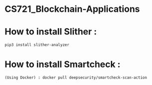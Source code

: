 # CS721_Blockchain-Applications

# How to install Slither : 
    pip3 install slither-analyzer
# How to install Smartcheck : 
    (Using Docker) : docker pull deepsecurity/smartcheck-scan-action
